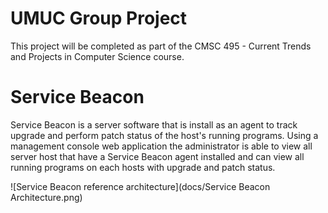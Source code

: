 # UMUC Group Project
This project will be completed as part of the CMSC 495 - Current Trends and Projects in Computer Science course.

# Service Beacon
Service Beacon is a server software that is install as an agent to track upgrade and perform patch status of the host's running programs. 
Using a management console web application the administrator is able to view all server host that have a Service Beacon agent installed and can view all running programs on each hosts with upgrade and patch status.

![Service Beacon reference architecture](docs/Service Beacon Architecture.png)


